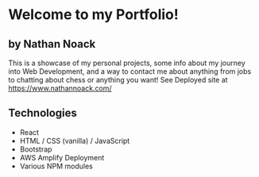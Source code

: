 # Welcome to my Portfolio!
## by Nathan Noack

This is a showcase of my personal projects, some info about my journey into Web Development, and a way to contact me about anything from jobs to chatting about chess or anything you want!
See Deployed site at https://www.nathannoack.com/

## Technologies
 - React
 - HTML / CSS (vanilla) / JavaScript
 - Bootstrap
 - AWS Amplify Deployment
 - Various NPM modules
